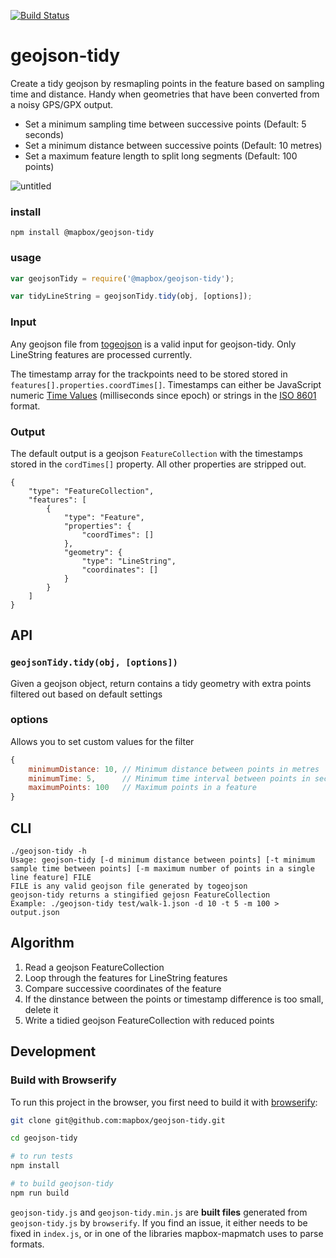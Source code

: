 [![Build Status](https://travis-ci.org/mapbox/geojson-tidy.png)](https://travis-ci.org/mapbox/geojson-tidy)

# geojson-tidy

Create a tidy geojson by resmapling points in the feature based on sampling time and distance. Handy when geometries that have been converted from a noisy GPS/GPX output.
- Set a minimum  sampling time between successive points (Default: 5 seconds)
- Set a minimum distance between successive points (Default: 10 metres)
- Set a maximum feature length to split long segments (Default: 100 points)

![untitled](https://cloud.githubusercontent.com/assets/126868/8111925/96012394-1032-11e5-9e9e-069746f4dcc9.gif)

### install

    npm install @mapbox/geojson-tidy

### usage

```js
var geojsonTidy = require('@mapbox/geojson-tidy');

var tidyLineString = geojsonTidy.tidy(obj, [options]);
```

### Input
Any geojson file from [togeojson](https://github.com/mapbox/togeojson) is a valid input for geojson-tidy. Only LineString features are processed currently.

The timestamp array for the trackpoints need to be stored stored in `features[].properties.coordTimes[]`.
Timestamps can either be JavaScript numeric [Time Values](http://www.ecma-international.org/ecma-262/5.1/#sec-15.9.1.1)
(milliseconds since epoch) or strings in the [ISO 8601](https://en.wikipedia.org/wiki/ISO_8601) format.

### Output
The default output is a geojson `FeatureCollection` with the timestamps stored in the `cordTimes[]` property. All other properties are stripped out.

```
{
    "type": "FeatureCollection",
    "features": [
        {
            "type": "Feature",
            "properties": {
                "coordTimes": []
            },
            "geometry": {
                "type": "LineString",
                "coordinates": []
            }
        }
    ]
}
```

## API

### `geojsonTidy.tidy(obj, [options])`

Given a geojson object, return contains a tidy geometry with extra points filtered out based on default settings

### options

Allows you to set custom values for the filter

```js
{
    minimumDistance: 10, // Minimum distance between points in metres
    minimumTime: 5,      // Minimum time interval between points in seconds
    maximumPoints: 100   // Maximum points in a feature
}
```

## CLI
```
./geojson-tidy -h
Usage: geojson-tidy [-d minimum distance between points] [-t minimum sample time between points] [-m maximum number of points in a single line feature] FILE
FILE is any valid geojson file generated by togeojson
geojson-tidy returns a stingified gejosn FeatureCollection
Example: ./geojson-tidy test/walk-1.json -d 10 -t 5 -m 100 > output.json
```

## Algorithm
1. Read a geojson FeatureCollection
2. Loop through the features for LineString features
3. Compare successive coordinates of the feature
4. If the dinstance between the points or timestamp difference is too small, delete it
5. Write a tidied geojson FeatureCollection with reduced points


## Development

### Build with Browserify

To run this project in the browser, you first need to build it with [browserify](http://browserify.org/):

```sh
git clone git@github.com:mapbox/geojson-tidy.git

cd geojson-tidy

# to run tests
npm install

# to build geojson-tidy
npm run build
```

`geojson-tidy.js` and `geojson-tidy.min.js` are **built files** generated
from `geojson-tidy.js` by `browserify`. If you find an issue, it either needs to be
fixed in `index.js`, or in one of the libraries mapbox-mapmatch uses
to parse formats.
